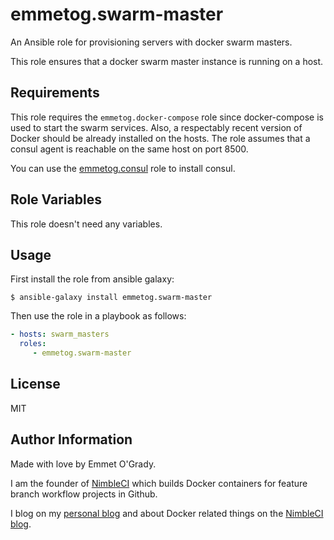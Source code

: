 emmetog.swarm-master
====================

An Ansible role for provisioning servers with docker swarm masters.

This role ensures that a docker swarm master instance is running on a host.

Requirements
------------

This role requires the `emmetog.docker-compose` role since docker-compose is used to start the swarm services.
Also, a respectably recent version of Docker should be already installed on the hosts.
The role assumes that a consul agent is reachable on the same host on port 8500.

You can use the [emmetog.consul](https://galaxy.ansible.com/emmetog/consul/) role to install consul.

Role Variables
--------------

This role doesn't need any variables.

Usage
-----

First install the role from ansible galaxy:
```
$ ansible-galaxy install emmetog.swarm-master
```

Then use the role in a playbook as follows:
```yml
- hosts: swarm_masters
  roles:
     - emmetog.swarm-master
```

License
-------

MIT

Author Information
------------------

Made with love by Emmet O'Grady.

I am the founder of [NimbleCI](https://nimbleci.com) which builds Docker containers for feature branch workflow projects in Github.

I blog on my [personal blog](http://blog.emmetogrady.com) and about Docker related things on the [NimbleCI blog](http://blog.nimbleci.com).